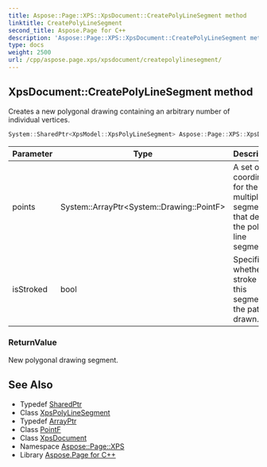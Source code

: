 ```yaml
---
title: Aspose::Page::XPS::XpsDocument::CreatePolyLineSegment method
linktitle: CreatePolyLineSegment
second_title: Aspose.Page for C++
description: 'Aspose::Page::XPS::XpsDocument::CreatePolyLineSegment method. Creates a new polygonal drawing containing an arbitrary number of individual vertices in C++.'
type: docs
weight: 2500
url: /cpp/aspose.page.xps/xpsdocument/createpolylinesegment/
---
```

## XpsDocument::CreatePolyLineSegment method


Creates a new polygonal drawing containing an arbitrary number of individual vertices.

```cpp
System::SharedPtr<XpsModel::XpsPolyLineSegment> Aspose::Page::XPS::XpsDocument::CreatePolyLineSegment(System::ArrayPtr<System::Drawing::PointF> points, bool isStroked=true)
```


| Parameter | Type | Description |
| --- | --- | --- |
| points | System::ArrayPtr\<System::Drawing::PointF\> | A set of coordinates for the multiple segments that define the poly line segment. |
| isStroked | bool | Specifies whether the stroke for this segment of the path is drawn. |

### ReturnValue

New polygonal drawing segment.

## See Also

* Typedef [SharedPtr](../../../system/sharedptr/)
* Class [XpsPolyLineSegment](../../../aspose.page.xps.xpsmodel/xpspolylinesegment/)
* Typedef [ArrayPtr](../../../system/arrayptr/)
* Class [PointF](../../../system.drawing/pointf/)
* Class [XpsDocument](../)
* Namespace [Aspose::Page::XPS](../../)
* Library [Aspose.Page for C++](../../../)
